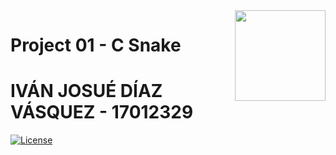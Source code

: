 <img src="https://raw.githubusercontent.com/cc3-an-ug/logo/main/logo.png" width="145px" align="right" />

# Project 01 - C Snake

# IVÁN JOSUÉ DÍAZ VÁSQUEZ  -  17012329 

[![License](https://img.shields.io/github/license/cc3-an-ug/pj01-snake)](https://github.com/cc3-an-ug/pj01-snake/blob/main/LICENSE)
